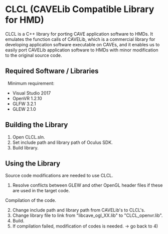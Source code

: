 # CLCL (CAVELib Compatible Library for HMD)

CLCL is a C++ library for porting CAVE application software to HMDs. 
It emulates the function calls of CAVELib, which is a commercial library 
for developing application software executable on CAVEs, 
and it enables us to easily port CAVELib application software 
to HMDs with minor modification to the original source code.

## Required Software / Libraries

&nbsp; Minimum requirement:

- Visual Studio 2017
- OpenVR 1.2.10
- GLFW 3.2.1
- GLEW 2.1.0

## Building the Library

1) Open CLCL.sln.
2) Set include path and library path of Oculus SDK.
3) Build library.

## Using the Library

Source code modifications are needed to use CLCL.

1) Resolve conflicts between GLEW and other OpenGL header files if these are used in the target code.

Compilation of the code.

2) Change include path and library path from CAVELib's to CLCL's.
3) Change library file to link from "libcave_ogl_XX.lib" to "CLCL_openvr.lib".
4) Build.
5) If compilation failed, modification of codes is needed. -> go back to 4)
